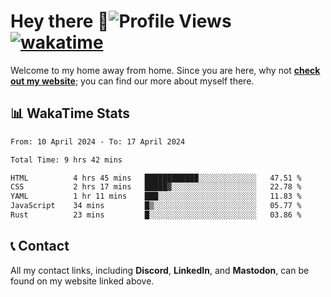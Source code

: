 # Hey there :wave:![Profile Views](https://komarev.com/ghpvc/?username=skifli) [![wakatime](https://wakatime.com/badge/user/b4317b02-0c6d-457b-82a4-a448b8a8d1df.svg)](https://wakatime.com/@b4317b02-0c6d-457b-82a4-a448b8a8d1df)

Welcome to my home away from home. Since you are here, why not [**check out my website**](https://skifli.github.io); you can find our more about myself there.

## 📊 WakaTime Stats

<!--START_SECTION:waka-->

```txt
From: 10 April 2024 - To: 17 April 2024

Total Time: 9 hrs 42 mins

HTML          4 hrs 45 mins   ████████████░░░░░░░░░░░░░   47.51 %
CSS           2 hrs 17 mins   █████▓░░░░░░░░░░░░░░░░░░░   22.78 %
YAML          1 hr 11 mins    ███░░░░░░░░░░░░░░░░░░░░░░   11.83 %
JavaScript    34 mins         █▒░░░░░░░░░░░░░░░░░░░░░░░   05.77 %
Rust          23 mins         █░░░░░░░░░░░░░░░░░░░░░░░░   03.86 %
```

<!--END_SECTION:waka-->

## 📞 Contact

All my contact links, including **Discord**, **LinkedIn**, and **Mastodon**, can be found on my website linked above.
